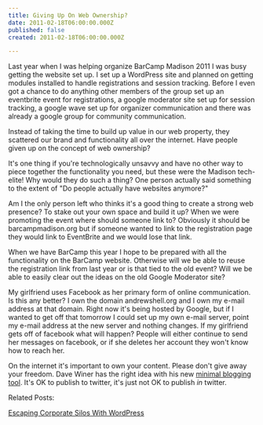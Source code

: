 ```yaml
---
title: Giving Up On Web Ownership?
date: 2011-02-18T06:00:00.000Z
published: false
created: 2011-02-18T06:00:00.000Z

---
```


Last year when I was helping organize BarCamp Madison 2011 I was busy getting the website set up.  I set up a WordPress site and planned on getting modules installed to handle registrations and session tracking.  Before I even got a chance to do anything other members of the group set up an eventbrite event for registrations, a google moderator site set up for session tracking, a google wave set up for organizer communication and there was already a google group for community communication.

Instead of taking the time to build up value in our web property, they scattered our brand and functionality all over the internet.  Have people given up on the concept of web ownership?

It's one thing if you're technologically unsavvy and have no other way to piece together the functionality you need, but these were the Madison tech-elite!  Why would they do such a thing?  One person actually said something to the extent of "Do people actually have websites anymore?"

Am I the only person left who thinks it's a good thing to create a strong web presence?  To stake out your own space and build it up?  When we were promoting the event where should someone link to?  Obviously it should be barcampmadison.org but if someone wanted to link to the registration page they would link to EventBrite and we would lose that link.

When we have BarCamp this year I hope to be prepared with all the functionality on the BarCamp website.  Otherwise will we be able to reuse the registration link from last year or is that tied to the old event?  Will we be able to easily clear out the ideas on the old Google Moderator site?

My girlfriend uses Facebook as her primary form of online communication.  Is this any better?  I own the domain andrewshell.org and I own my e-mail address at that domain.  Right now it's being hosted by Google, but if I wanted to get off that tomorrow I could set up my own e-mail server, point my e-mail address at the new server and nothing changes.  If my girlfriend gets off of facebook what will happen?  People will either continue to send her messages on facebook, or if she deletes her account they won't know how to reach her.

On the internet it's important to own your content.  Please don't give away your freedom.  Dave Winer has the right idea with his new [minimal blogging tool](http://scripting.com/stories/2011/01/05/upcomingTheMinimalBlogging.html).  It's OK to publish to twitter, it's just not OK to publish _in_ twitter.

Related Posts:

[Escaping Corporate Silos With WordPress](/essays/escaping-corporate-silos-with-wordpress/)

